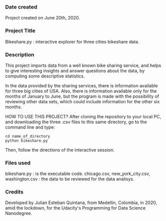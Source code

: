 ### Date created
Project created on June 20th, 2020.

### Project Title
Bikeshare.py : interactive explorer for three cities bikeshare data.

### Description
This project imports data from a well known bike sharing service, and helps to give interesting insights and answer questions about the data, by computing some descriptive statistics. 

In the data provided by the sharing services, there is information available for three big cities of USA. Also, there is information available only for the months of January to June, but the program is made with the possibility of reviewing other data sets, which could include information for the other six months.

HOW TO USE THIS PROJECT? After cloning the repository to your local PC, and downloading the three .csv files to this same directory, go to the command line and type:
```
cd name_of_directory
python bikeshare.py
```
Then, follow the directions of the interactive session.

### Files used
bikeshare.py : is the executable code.
chicago.csv, new_york_city.csv, washington.csv : the data to be reviewed for the data analisys.

### Credits
Developed by Julian Esteban Quintana, from Medellin, Colombia, in 2020, amid the lockdown, for the Udacity's Programming for Data Science Nanodegree.

